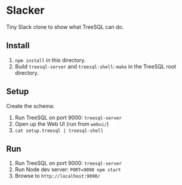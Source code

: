 # Slacker

Tiny Slack clone to show what TreeSQL can do.

## Install

1. `npm install` in this directory.
2. Build `treesql-server` and `treesql-shell`: `make` in the TreeSQL root directory.

## Setup

Create the schema:

1. Run TreeSQL on port 9000: `treesql-server`
2. Open up the Web UI (run from `webui/`)
3. `cat setup.treesql | treesql-shell`

## Run

1. Run TreeSQL on port 9000: `treesql-server`
2. Run Node dev server: `PORT=9090 npm start`
3. Browse to `http://localhost:9090/`

